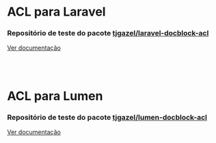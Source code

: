 # ACL para Laravel

### Repositório de teste do pacote [tjgazel/laravel-docblock-acl](https://github.com/tjgazel/laravel-docblock-acl)

[Ver documentação](https://github.com/tjgazel/laravel-docblock-acl)

<br><br>

# ACL para Lumen

### Repositório de teste do pacote [tjgazel/lumen-docblock-acl](https://github.com/tjgazel/lumen-docblock-acl)

[Ver documentação](https://github.com/tjgazel/lumen-docblock-acl)